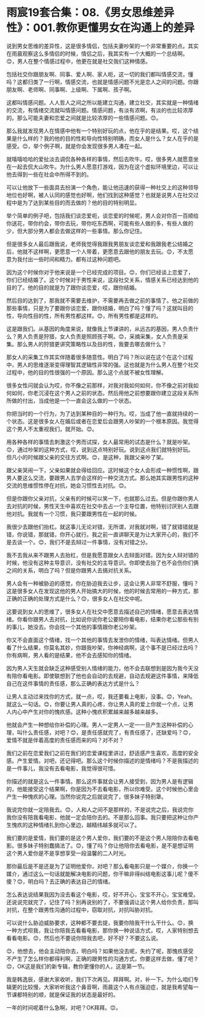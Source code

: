 # 雨宸19套合集：08.《男女思维差异性》：001.教你更懂男女在沟通上的差异

说到男女思维的差异性，这是很多情侣，包括夫妻吵架的一个非常重要的点。其实在雨晨观察这么多情侣的时候，情侣之后，我其实有一个大概的一个总结啊。😊，男人在整个情感过程中，他更在就是社交我们这种情感。

包括社交你跟朋友啊、同事、爱人啊、家人呃，这一切的我们都叫情感交流，懂吗？这都归类了一行啊，情感交流，也就是情感问题不光是恋人之间的问题。你跟朋友啊、老师啊、同事啊、上级啊、下属啊、孩子啊。

这都叫情感问题。人人哲人之间之所以能建立沟通，建立社交，其实就是一种情绪的交流，有情绪交流就叫情感问题。情感问题，有淡有浓啊，有淡的也比较浓厚的。那么可能夫妻和恋爱之间就是比较浓厚的一些情感问题。😊。

那么我就发现男人在情感中他有一个特别好玩的点，他在乎的是结果。哎，这个结果是什么样的？我的他的目的性和导向性特别明确，而女人是什么？女人在乎的是感受。😊，举个例子啊，就是你会发现很多男人凑在一起。

就嘻嘻哈哈的爱扯淡去调侃各种各样的事情，然后去吹牛。哎，很多男人就愿意坐在一起去侃大山吹牛。为什么男人愿意打游戏，因为在这个虚拟环境里边，可以让他去得到一些在社会中所得不到的。

可以让他放下一些面具去扮演一个角色，能让他迅速的获得一种社交上的这种领导地位也好啊，被人认同的感觉也好啊，他们找到这种感觉？也就是说男人在社交过程中是为了达到某些目的而去做的？他的目的特别明显。

举个简单的例子吧，包括我们谈恋爱呃，谈恋爱的时候呢，男人会对你百一百顺给你送花，带你约会，带你去玩，带你吃东西啊，可能有些人做的多，有些人做的少，但大部分男人都会去做这样的一些事情。那么你记住。

但是很多女人最后跟我说，老师我觉得我跟我男朋友谈恋爱和我跟我老公结婚之后，他就不这样啊，更愿意一个人带着，更愿意去跟他的朋友去玩。😊，不太愿意为我付出一些时间和精力。都有过这种问题吧。

因为这个时候你对于他来说是一个已经完成的项目。😊，你们已经谈上恋爱了，你们已经结婚了。这个时候对于男性来说，这段社交关系，情感关系已经达到他的目的了。他的目的就是为了跟你谈恋爱，哎，跟你结婚。

然后目的达到了，那我就不需要去维护，不需要再去做之前的事情了。他之前做的那些事情，只是为了要跟你谈恋爱，跟你结婚，明白了吗？懂了吗？这就叫目的性，导向性目的性，所有男性都这样。😊，所有男性都是这样的。

这是跟我们。从基因的角度来说，就像我上节课讲的，从远古的基因，男人负责什么？男人负责是狩猎，女人负责是照顾孩子啊。😊，采摘采集，女人负责是采集。那么男人的狩猎更讲究策略性以及目的性，我要去哪去做什么？

那女人的采集工作其实伴随着很多随意性。明白了吗？所以说在这个在这个过程中，男人的思维逐渐变得理智其逻辑性非常的强。这也就是为什么男人在整个社交过程中，他的目的性很强的一个原因。那么这个点就不被女性理解。

很多女性问就会认为哎，你不像之前那样，对我对我如何如何，你不像之前对我如何如何，你老沉浸在这个男人之前的状态。然后用他之前想要跟你建立这段关系所所做的付出，当成他是一个一直会这么做的一个状态。

你把当时的一个行为，为了达到某种目的一种行为。哎，当成了他一直就持续的一个状态。这是很多女人在婚后或者在恋爱后会跟男人吵架的一个根本原因。我觉得这个男人不太重视我们，就开始。😊。

用各种各样的事情去刺激这个男而试探，女人最常用的试态是什么？就是吵架。😊，通过吵架的这种方式，哎，说到这点特别好玩。说到这点我们就特别好玩。但凡小的时候跟父亲的交往方式啊。😊，是这种，我跟父亲吵了架。

跟父亲哭闹一下，父亲如果就会得给回应。这时候这个女人会形成一种惯性啊，跟男人要这么交流，要跟男人去学会这样的一种交流方式。那么她其实跟男性的这种交流的思维惯性停在对抗，她会习惯性去对抗。😊。

但是你跟你父亲对抗，父亲有的时候可以笑一下，也就那么过去。但是你跟你男人去对抗的时候，男性天生中喜欢在社交中去占一个主导位置，他特别讨厌别人去跟他对抗。我就有一个习惯，我只要跟男性在一起的时候。

我很少去跟他们抬杠。就这事儿无论对错，无所谓，对我就对啊，错了就错错就是错，你说错，那就错，你开心就行。我之前一直讲聊天是为让大家开心的，我们不是去谈一个。😊，我们不是去辩过一件事情，没有对错之分。

我不去我从来不跟男人去抬杠，但是我愿意跟女人去辩面对错。因为女人辩对错的时候，他没有这种主导意识，没有社交的主导意识。你即使去抬了也不会伤你们俩之间的关系，明白了吗？但是你跟男人去搞对抗关系。

男人会有一种被胁迫的感觉，你在胁迫我去让步，这会让男人非常不舒服，懂吗？这是很多女人在发现这他的男人开始搞大的时候，他的时候去常用的一种方式，那正确的正确的处理方式是什么？😊，很多女人在社交中呢。

这要说到女人的思维了，很多女人在社交中愿意去描述自己的情绪，愿意去表达情绪。你看你跟男人去对抗，比如说你说你老公要陪你看电影，结果你老公那些有别的事儿，她没去。你会找一个其他的事情跟你老公吵架。

你又不会直面这个情绪，找一个其他的事情去发泄你的情绪，叫表达情绪。但男人看了什么结果，你莫名其妙，你跟我吵架，你神经病啊，这个事不是已经过去吗？你有病啊，男人看的是结果，他不会去感知你的情绪。

因为男人天生就会缺乏这种感受别人情绪的能力，他不会去联想到是因为我今天没有陪你看电影。即使联想到了他也会自动的去规避，自动去规避这件事情，来降低自己在这件事情的责任感，那么正确的表达方式是什么？

让男人主动过来找你的方式，就一点，哎，我还要看上电影，没事。😊，Yeah。就这么一句话。😊，你要让男人真的心疼，你让男人真的爱上你就一个点，让男人内心中产生对你的愧疚感。这种小愧疚积累越来越多越来越多。

他就会产生一种想给你补偿的心理。男人一定男人一定一一旦产生这种补偿的心理，叫什么责任感，对吧？😊，是责任感就完了，有责任感了，还缺爱吗？😊，爱情不就是伴着高度的责任感而来的吗？对不对？

我们之前在恋爱我们之前在我们的恋爱课程里讲过，舒适感产生喜欢，高度的安全感。产生爱情。对吧，还记得吧。那么这个时候你描述的是情绪吗？不是我描述的是一件事儿，我没有去看电影，我觉得很可惜。

你描述的就是这么一件事情。那么这件事就会让男人接受到，因为男人是有逻辑的，他能接受这个结果啊，你是因为不去看电影，所以你难受。这个时候他心里会产生一种愧疚的心理。当然你说完之后就说完了，很多妹子特别犟。

我说完你就一定陪我去。😊，人和人之间不是那样的，不是说完之后，我说完你我你没有陪我看电影，他就一定会陪你去的。不是那么回事。我只要把这种让你产生愧疚的这种情绪扎到你心里边，越精纬越多就可以了。

我们要的是爱情，我们要的是这个男人爱你，我们要的不是这个男人陪陪你去看电影。很多妹子特别蠢搞法了。😊，懂了吗？你让他陪你去看电影，是不是想证明这个男人爱你是不是享想享受一段温馨的二人时光。

那你最后是不是还是为了证明他爱你，对吧？那么看电影只是一个媒介，你换一个媒介，通过这么一句话就能解决电影的问题，你干嘛非得纠结电影这事儿呢？傻不傻？😊，明白吗？去正确的表达自己的情绪。

怎么表达说结果我因为没去看这个电影，哎，好不开心，宝宝不开心，宝宝难受。还说说完就完了，记住了吗？别再说别的了，不要强调让这个男人给你负责，那叫对抗，在整个跟男性沟通的过程中，窃取对抗，对抗叫胁对抗。

可以说什么胁迫威胁要求，这种都不要去提，我要你陪我干什么干什么。😊，换一种方式呗我，我让你陪我去看看电影，那你换一种说话方式，哎，人家特别想去看看电影。😊，然后也不要说你陪我去吧，好不好？不要这么说。

😊，他想去，他会主动陪你去，明白吗？如果他没去呢，失约了呢，那愧疚感受不产生了怎么样你都得利啊，正确的跟男性的沟通方式，你要这样去做，懂了吧？😊，OK这是我们的新专辑，教你更懂你的人，这是第一节。

我是韩逸辰，感谢大家收听，我们下次再见。拜拜啊。对，补一下。为什么咱们专辑更的比较慢，大家听听我这个鼻音啊，雨晨这个人有点强迫症，就是我希望每一节课都特别的顺，就是保证我的状态是最好的。

一年的时间呢着什么急啊，对吧？OK拜拜。😊。